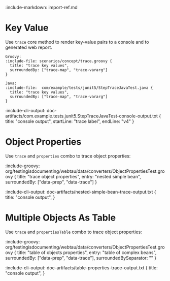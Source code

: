 :include-markdown: import-ref.md

# Key Value

Use `trace` core method to render key-value pairs to a console and to generated web report.

```tabs
Groovy:
:include-file: scenarios/concept/trace.groovy {
  title: "trace key values",
  surroundedBy: ["trace-map", "trace-vararg"]
}

Java:
:include-file:  com/example/tests/junit5/StepTraceJavaTest.java {
  title: "trace key values",
  surroundedBy: ["trace-map", "trace-vararg"]
}
```

:include-cli-output: doc-artifacts/com.example.tests.junit5.StepTraceJavaTest-console-output.txt {
  title: "console output",
  startLine: "trace label",
  endLine: "v4"
}

# Object Properties

Use `trace` and `properties` combo to trace object properties:

:include-groovy: org/testingisdocumenting/webtau/data/converters/ObjectPropertiesTest.groovy {
  title: "trace object properties",
  entry: "nested simple bean",
  surroundedBy: ["data-prep", "data-trace"]
}

:include-cli-output: doc-artifacts/nested-simple-bean-trace-output.txt {
  title: "console output",
}

# Multiple Objects As Table

Use `trace` and `propertiesTable` combo to trace object properties:

:include-groovy: org/testingisdocumenting/webtau/data/converters/ObjectPropertiesTest.groovy {
  title: "table of objects properties",
  entry: "table of complex beans",
  surroundedBy: ["data-prep", "data-trace"], 
  surroundedBySeparator: ""
}

:include-cli-output: doc-artifacts/table-properties-trace-output.txt {
  title: "console output",
}




